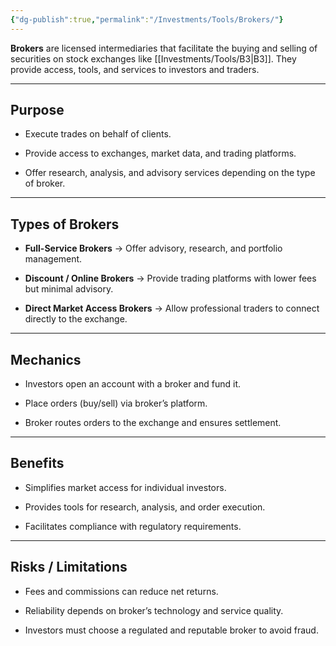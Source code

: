 ```yaml
---
{"dg-publish":true,"permalink":"/Investments/Tools/Brokers/"}
---
```


**Brokers** are licensed intermediaries that facilitate the buying and selling of securities on stock exchanges like [[Investments/Tools/B3\|B3]]. They provide access, tools, and services to investors and traders.

---

## Purpose

- Execute trades on behalf of clients.
    
- Provide access to exchanges, market data, and trading platforms.
    
- Offer research, analysis, and advisory services depending on the type of broker.
    

---

## Types of Brokers

- **Full-Service Brokers** → Offer advisory, research, and portfolio management.
    
- **Discount / Online Brokers** → Provide trading platforms with lower fees but minimal advisory.
    
- **Direct Market Access Brokers** → Allow professional traders to connect directly to the exchange.
    

---

## Mechanics

- Investors open an account with a broker and fund it.
    
- Place orders (buy/sell) via broker’s platform.
    
- Broker routes orders to the exchange and ensures settlement.
    

---

## Benefits

- Simplifies market access for individual investors.
    
- Provides tools for research, analysis, and order execution.
    
- Facilitates compliance with regulatory requirements.
    

---

## Risks / Limitations

- Fees and commissions can reduce net returns.
    
- Reliability depends on broker’s technology and service quality.
    
- Investors must choose a regulated and reputable broker to avoid fraud.